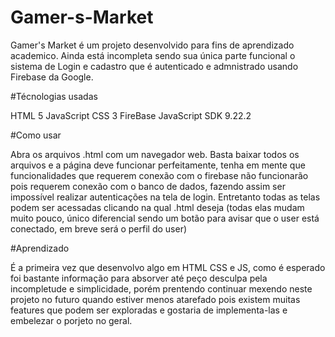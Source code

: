 # Gamer-s-Market

Gamer's Market é um projeto desenvolvido para fins de aprendizado academico.
Ainda está incompleta sendo sua única parte funcional o sistema de Login e cadastro que é autenticado e admnistrado usando Firebase da Google.

#Técnologias usadas

HTML 5
JavaScript
CSS 3
FireBase JavaScript SDK 9.22.2

#Como usar

Abra os arquivos .html com um navegador web. Basta baixar todos os arquivos e a página deve funcionar perfeitamente, tenha em mente que 
funcionalidades que requerem conexão com o firebase não funcionarão pois requerem conexão com o banco de dados,
fazendo assim ser impossível realizar autenticações na tela de login. Entretanto todas as telas podem ser acessadas clicando na qual .html deseja
(todas elas mudam muito pouco, único diferencial sendo um botão para avisar que o user está conectado, em breve será o perfil do user)

#Aprendizado

É a primeira vez que desenvolvo algo em HTML CSS e JS, como é esperado foi bastante informação para absorver até peço desculpa pela incompletude e simplicidade, porém 
prentendo continuar mexendo neste projeto no futuro quando estiver menos atarefado pois existem muitas features que podem ser exploradas e gostaria de implementa-las e 
embelezar o porjeto no geral.
